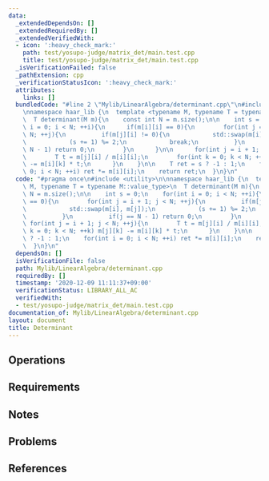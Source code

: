 ```yaml
---
data:
  _extendedDependsOn: []
  _extendedRequiredBy: []
  _extendedVerifiedWith:
  - icon: ':heavy_check_mark:'
    path: test/yosupo-judge/matrix_det/main.test.cpp
    title: test/yosupo-judge/matrix_det/main.test.cpp
  _isVerificationFailed: false
  _pathExtension: cpp
  _verificationStatusIcon: ':heavy_check_mark:'
  attributes:
    links: []
  bundledCode: "#line 2 \"Mylib/LinearAlgebra/determinant.cpp\"\n#include <utility>\n\
    \nnamespace haar_lib {\n  template <typename M, typename T = typename M::value_type>\n\
    \  T determinant(M m){\n    const int N = m.size();\n\n    int s = 0;\n    for(int\
    \ i = 0; i < N; ++i){\n      if(m[i][i] == 0){\n        for(int j = i + 1; j <\
    \ N; ++j){\n          if(m[j][i] != 0){\n            std::swap(m[i], m[j]);\n\
    \            (s += 1) %= 2;\n            break;\n          }\n          if(j ==\
    \ N - 1) return 0;\n        }\n      }\n\n      for(int j = i + 1; j < N; ++j){\n\
    \        T t = m[j][i] / m[i][i];\n        for(int k = 0; k < N; ++k) m[j][k]\
    \ -= m[i][k] * t;\n      }\n    }\n\n    T ret = s ? -1 : 1;\n    for(int i =\
    \ 0; i < N; ++i) ret *= m[i][i];\n    return ret;\n  }\n}\n"
  code: "#pragma once\n#include <utility>\n\nnamespace haar_lib {\n  template <typename\
    \ M, typename T = typename M::value_type>\n  T determinant(M m){\n    const int\
    \ N = m.size();\n\n    int s = 0;\n    for(int i = 0; i < N; ++i){\n      if(m[i][i]\
    \ == 0){\n        for(int j = i + 1; j < N; ++j){\n          if(m[j][i] != 0){\n\
    \            std::swap(m[i], m[j]);\n            (s += 1) %= 2;\n            break;\n\
    \          }\n          if(j == N - 1) return 0;\n        }\n      }\n\n     \
    \ for(int j = i + 1; j < N; ++j){\n        T t = m[j][i] / m[i][i];\n        for(int\
    \ k = 0; k < N; ++k) m[j][k] -= m[i][k] * t;\n      }\n    }\n\n    T ret = s\
    \ ? -1 : 1;\n    for(int i = 0; i < N; ++i) ret *= m[i][i];\n    return ret;\n\
    \  }\n}\n"
  dependsOn: []
  isVerificationFile: false
  path: Mylib/LinearAlgebra/determinant.cpp
  requiredBy: []
  timestamp: '2020-12-09 11:11:37+09:00'
  verificationStatus: LIBRARY_ALL_AC
  verifiedWith:
  - test/yosupo-judge/matrix_det/main.test.cpp
documentation_of: Mylib/LinearAlgebra/determinant.cpp
layout: document
title: Determinant
---
```


## Operations

## Requirements

## Notes

## Problems

## References
